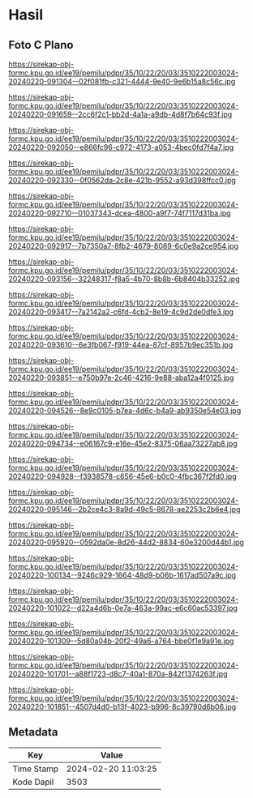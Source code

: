 # Hasil

## Foto C Plano

https://sirekap-obj-formc.kpu.go.id/ee19/pemilu/pdpr/35/10/22/20/03/3510222003024-20240220-091304--02f081fb-c321-4444-9e40-9e6b15a8c56c.jpg

https://sirekap-obj-formc.kpu.go.id/ee19/pemilu/pdpr/35/10/22/20/03/3510222003024-20240220-091659--2cc6f2c1-bb2d-4a1a-a9db-4d8f7b64c93f.jpg

https://sirekap-obj-formc.kpu.go.id/ee19/pemilu/pdpr/35/10/22/20/03/3510222003024-20240220-092050--e866fc96-c972-4173-a053-4bec0fd7f4a7.jpg

https://sirekap-obj-formc.kpu.go.id/ee19/pemilu/pdpr/35/10/22/20/03/3510222003024-20240220-092330--0f0562da-2c8e-421b-9552-a93d398ffcc0.jpg

https://sirekap-obj-formc.kpu.go.id/ee19/pemilu/pdpr/35/10/22/20/03/3510222003024-20240220-092710--01037343-dcea-4800-a9f7-74f7117d31ba.jpg

https://sirekap-obj-formc.kpu.go.id/ee19/pemilu/pdpr/35/10/22/20/03/3510222003024-20240220-092917--7b7350a7-8fb2-4679-8089-6c0e9a2ce954.jpg

https://sirekap-obj-formc.kpu.go.id/ee19/pemilu/pdpr/35/10/22/20/03/3510222003024-20240220-093156--32248317-f8a5-4b70-8b8b-6b8404b33252.jpg

https://sirekap-obj-formc.kpu.go.id/ee19/pemilu/pdpr/35/10/22/20/03/3510222003024-20240220-093417--7a2142a2-c6fd-4cb2-8e19-4c9d2de0dfe3.jpg

https://sirekap-obj-formc.kpu.go.id/ee19/pemilu/pdpr/35/10/22/20/03/3510222003024-20240220-093610--6e3fb067-f919-44ea-87cf-8957b9ec351b.jpg

https://sirekap-obj-formc.kpu.go.id/ee19/pemilu/pdpr/35/10/22/20/03/3510222003024-20240220-093851--e750b97e-2c46-4216-9e88-aba12a4f0125.jpg

https://sirekap-obj-formc.kpu.go.id/ee19/pemilu/pdpr/35/10/22/20/03/3510222003024-20240220-094526--8e9c0105-b7ea-4d6c-b4a9-ab9350e54e03.jpg

https://sirekap-obj-formc.kpu.go.id/ee19/pemilu/pdpr/35/10/22/20/03/3510222003024-20240220-094734--e06167c9-e16e-45e2-8375-06aa73227ab8.jpg

https://sirekap-obj-formc.kpu.go.id/ee19/pemilu/pdpr/35/10/22/20/03/3510222003024-20240220-094928--f3938578-c656-45e6-b0c0-4fbc367f2fd0.jpg

https://sirekap-obj-formc.kpu.go.id/ee19/pemilu/pdpr/35/10/22/20/03/3510222003024-20240220-095146--2b2ce4c3-8a9d-49c5-8678-ae2253c2b6e4.jpg

https://sirekap-obj-formc.kpu.go.id/ee19/pemilu/pdpr/35/10/22/20/03/3510222003024-20240220-095920--0592da0e-8d26-44d2-8834-60e3200d44b1.jpg

https://sirekap-obj-formc.kpu.go.id/ee19/pemilu/pdpr/35/10/22/20/03/3510222003024-20240220-100134--9246c929-1664-48d9-b06b-1617ad507a9c.jpg

https://sirekap-obj-formc.kpu.go.id/ee19/pemilu/pdpr/35/10/22/20/03/3510222003024-20240220-101022--d22a4d6b-0e7a-463a-99ac-e6c60ac53397.jpg

https://sirekap-obj-formc.kpu.go.id/ee19/pemilu/pdpr/35/10/22/20/03/3510222003024-20240220-101309--5d80a04b-20f2-49a6-a764-bbe0f1e9a91e.jpg

https://sirekap-obj-formc.kpu.go.id/ee19/pemilu/pdpr/35/10/22/20/03/3510222003024-20240220-101701--a88f1723-d8c7-40a1-870a-842f1374263f.jpg

https://sirekap-obj-formc.kpu.go.id/ee19/pemilu/pdpr/35/10/22/20/03/3510222003024-20240220-101851--4507d4d0-b13f-4023-b996-8c39790d6b06.jpg


## Metadata

| Key        | Value               |
| ---------- | ------------------- |
| Time Stamp | 2024-02-20 11:03:25 |
| Kode Dapil | 3503                |



